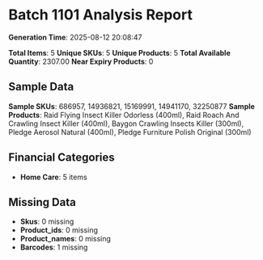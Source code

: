# Batch 1101 Analysis Report

**Generation Time**: 2025-08-12 20:08:47

**Total Items**: 5
**Unique SKUs**: 5
**Unique Products**: 5
**Total Available Quantity**: 2307.00
**Near Expiry Products**: 0

## Sample Data
**Sample SKUs**: 686957, 14936821, 15169991, 14941170, 32250877
**Sample Products**: Raid Flying Insect Killer Odorless (400ml), Raid Roach And Crawling Insect Killer (400ml), Baygon Crawling Insects Killer (300ml), Pledge Aerosol Natural (400ml), Pledge Furniture Polish Original (300ml)

## Financial Categories
- **Home Care**: 5 items

## Missing Data
- **Skus**: 0 missing
- **Product_ids**: 0 missing
- **Product_names**: 0 missing
- **Barcodes**: 1 missing
